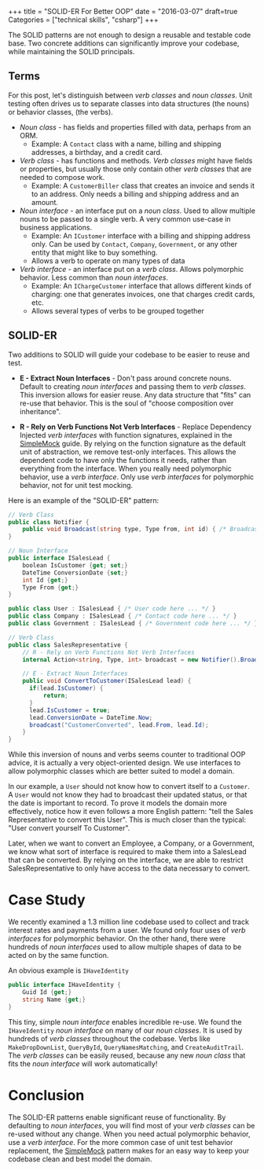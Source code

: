 +++
title = "SOLID-ER For Better OOP"
date = "2016-03-07"
draft=true
Categories = ["technical skills", "csharp"]
+++

The SOLID patterns are not enough to design a reusable and testable code base.
Two concrete additions can significantly improve your codebase, while
maintaining the SOLID principals.

## Terms

For this post, let's distinguish between _verb classes_ and _noun classes_. Unit
testing often drives us to separate classes into data structures (the nouns) or
behavior classes, (the verbs).

* _Noun class_ - has fields and properties filled with data, perhaps from an ORM.
  * Example: A ```Contact``` class with a name, billing and shipping addresses,
    a birthday, and a credit card.
* _Verb class_ - has functions and methods. _Verb classes_ might have fields or
  properties, but usually those only contain other _verb classes_ that are
  needed to compose work.
  * Example: A ```CustomerBiller``` class that creates an invoice and sends it
    to an address. Only needs a billing and shipping address and an amount.
* _Noun interface_ - an interface put on a _noun class_. Used to allow multiple
  nouns to be passed to a single verb. A very common use-case in business
  applications.
  * Example: An ```ICustomer``` interface with a billing and shipping address
    only. Can be used by ```Contact```, ```Company```, ```Government```,
    or any other entity that might like to buy something.
  * Allows a verb to operate on many types of data
* _Verb interface_ - an interface put on a _verb class_. Allows polymorphic
  behavior. Less common than _noun interfaces_.
  * Example: An ```IChargeCustomer``` interface that allows different kinds of
    charging: one that generates invoices, one that charges credit cards, etc.
  * Allows several types of verbs to be grouped together

## SOLID-ER

Two additions to SOLID will guide your codebase to be easier to reuse and test.

* **E - Extract Noun Interfaces** - Don't pass around concrete nouns. Default to
  creating _noun interfaces_ and passing them to _verb classes_. This inversion
  allows for easier reuse. Any data structure that "fits" can re-use that
  behavior. This is the soul of "choose composition over inheritance".
- **R - Rely on Verb Functions Not Verb Interfaces** - Replace Dependency
  Injected _verb interfaces_ with function signatures, explained in the
  [SimpleMock](http://deliberate-software.com/simplemock-unit-test-mocking/)
  guide. By relying on the function signature as the default unit of
  abstraction, we remove test-only interfaces. This allows the dependent code to
  have only the functions it needs, rather than everything from the interface.
  When you really need polymorphic behavior, use a _verb interface_. Only use
  _verb interfaces_ for polymorphic behavior, not for unit test mocking.

Here is an example of the "SOLID-ER" pattern:

``` csharp
// Verb Class
public class Notifier {
    public void Broadcast(string type, Type from, int id) { /* Broadcast code here ...*/ }
}

// Noun Interface
public interface ISalesLead {
    boolean IsCustomer {get; set;}
    DateTime ConversionDate {set;}
    int Id {get;}
    Type From {get;}
}

public class User : ISalesLead { /* User code here ... */ }
public class Company : ISalesLead { /* Contact code here ... */ }
public class Government : ISalesLead { /* Government code here ... */ }

// Verb Class
public class SalesRepresentative {
    // R - Rely on Verb Functions Not Verb Interfaces
    internal Action<string, Type, int> broadcast = new Notifier().Broadcast;

    // E - Extract Noun Interfaces
    public void ConvertToCustomer(ISalesLead lead) {
      if(lead.IsCustomer) {
          return;
      }
      lead.IsCustomer = true;
      lead.ConversionDate = DateTime.Now;
      broadcast("CustomerConverted", lead.From, lead.Id);
    }
}
```

While this inversion of nouns and verbs seems counter to traditional OOP advice,
it is actually a very object-oriented design. We use interfaces to allow
polymorphic classes which are better suited to model a domain.

In our example, a ```User``` should not know how to convert itself to a
```Customer```. A ```User``` would not know they had to broadcast their updated
status, or that the date is important to record. To prove it models the domain
more effectively, notice how it even follows a more English pattern: "tell the
Sales Representative to convert this User". This is much closer than the
typical: "User convert yourself To Customer".

Later, when we want to convert an Employee, a Company, or a Government, we know
what sort of interface is required to make them into a SalesLead that can be
converted. By relying on the interface, we are able to restrict
SalesRepresentative to only have access to the data necessary to convert.

# Case Study

We recently examined a 1.3 million line codebase used to collect and track
interest rates and payments from a user. We found only four uses of _verb
interfaces_ for polymorphic behavior. On the other hand, there were hundreds of
_noun interfaces_ used to allow multiple shapes of data to be acted on by the
same function.

An obvious example is ```IHaveIdentity```

``` csharp
public interface IHaveIdentity {
    Guid Id {get;}
    string Name {get;}
}
```

This tiny, simple _noun interface_ enables incredible re-use. We found the
```IHaveIdentity``` _noun interface_ on many of our _noun classes_. It is used
by hundreds of _verb classes_ throughout the codebase. Verbs like
```MakeDropDownList```, ```QueryById```, ```QueryNamesMatching```, and
```CreateAuditTrail```. The _verb classes_ can be easily reused, because any new
_noun class_ that fits the _noun interface_ will work automatically!

# Conclusion 

The SOLID-ER patterns enable significant reuse of functionality. By defaulting
to _noun interfaces_, you will find most of your _verb classes_ can be re-used
without any change. When you need actual polymorphic behavior, use a _verb
interface_. For the more common case of unit test behavior replacement, the
[SimpleMock](http://deliberate-software.com/simplemock-unit-test-mocking/)
pattern makes for an easy way to keep your codebase clean and best model the
domain.
